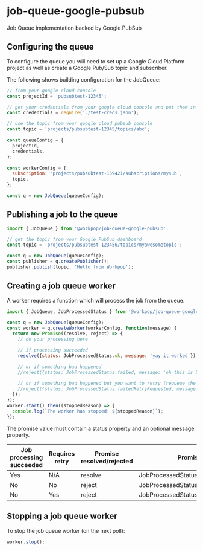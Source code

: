 # job-queue-google-pubsub

Job Queue implementation backed by Google PubSub

## Configuring the queue

To configure the queue you will need to set up a Google Cloud Platform
project as well as create a Google Pub/Sub topic and subscriber.

The following shows building configuration for the JobQueue:
```javascript
// from your google cloud console
const projectId = 'pubsubtest-12345';

// get your credentials from your google cloud console and put them in the file test-creds.json
const credentials = require('./test-creds.json');

// use the topic from your google cloud pubsub console
const topic = 'projects/pubsubtest-12345/topics/abc';

const queueConfig = {
  projectId,
  credentials,
};

const workerConfig = {
  subscription: 'projects/pubsubtest-159421/subscriptions/mysub',
  topic,
};

const q = new JobQueue(queueConfig);
```

## Publishing a job to the queue

```javascript
import { JobQueue } from '@workpop/job-queue-google-pubsub';

// get the topic from your Google PubSub dashboard
const topic = 'projects/pubsubtest-123456/topics/myawesometopic';

const q = new JobQueue(queueConfig);
const publisher = q.createPublisher();
publisher.publish(topic, 'Hello from Workpop');
```

## Creating a job queue worker

A worker requires a function which will process the job from the queue.

```javascript
import { JobQueue, JobProcessedStatus } from '@workpop/job-queue-google-pubsub';

const q = new JobQueue(queueConfig);
const worker = q.createWorker(workerConfig, function(message) {
  return new Promise((resolve, reject) => {
    // do your processing here

    // if processing succeeded
    resolve({status: JobProcessedStatus.ok, message: 'yay it worked'});

    // or if something bad happened
    //reject({status: JobProcessedStatus.failed, message: 'oh this is bad'});

    // or if something bad happened but you want to retry (requeue the message)
    //reject({status: JobProcessedStatus.failedRetryRequested, message: 'oh this is bad but lets try it again'});
  });
});
worker.start().then((stoppedReason) => {
  console.log(`The worker has stopped: ${stoppedReason}`);
});
```

The promise value must contain a status property and an optional message property.

| Job processing succeeded | Requires retry | Promise resolved/rejected | Promise status        |
| ------------------------ | -------------- | ------------------------- | --------------------- |
| Yes                      | N/A            | resolve                   | JobProcessedStatus.ok |
| No                       | No             | reject                    | JobProcessedStatus.failed |
| No                       | Yes            | reject                    | JobProcessedStatus.failedRetryRequested |


## Stopping a job queue worker
To stop the job queue worker (on the next poll):
```javascript
worker.stop();
```
